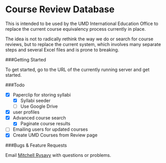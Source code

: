 Course Review Database
======================

This is intended to be used by the UMD International Education Office to replace the current course equivalency process currently in place.

The idea is not to radically rethink the way we do or search for course reviews, but to replace the current system, which involves many separate steps and several Excel files and is prone to breaking.

###Getting Started

To get started, go to the URL of the currently running server and get started.

###Todo

- [x] Paperclip for storing syllabi
    - [x] Syllabi seeder
    - [ ] Use Google Drive
- [x] user profiles
- [x] Advanced course search
    - [x] Paginate course results
- [ ] Emailing users for updated courses
- [x] Create UMD Courses from Review page

###Bugs & Feature Requests

Email [Mitchell Rysavy](mailto:rysau001@d.umn.edu) with questions or problems.